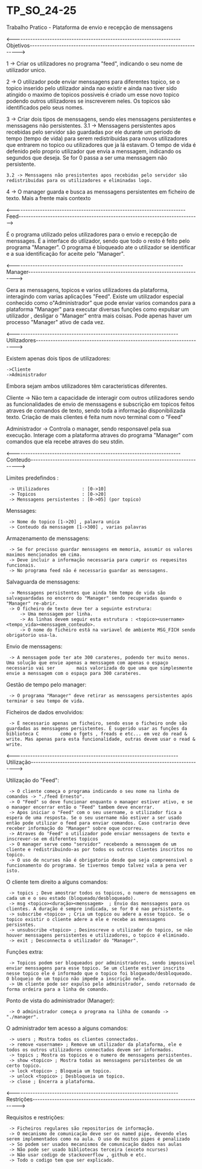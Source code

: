 # TP_SO_24-25
 Trabalho Pratico - Plataforma de envio e recepção de menssagens

<---------------------------------------------------------------------Objetivos------------------------------------------------------------------------->

1 -> Criar os utilizadores no programa "feed", indicando o seu nome de utilizador unico.

2 -> O utilizador pode enviar menssagens para diferentes topico, se o topico inserido pelo utilizador ainda nao existir e ainda nao tiver sido atingido o maximo de topicos possiveis é criado um esse novo topico podendo outros utilizadores se inscreverem neles. Os topicos são identificados pelo seus nomes.

3 -> Criar dois tipos de menssagens, sendo eles menssagens persistentes e menssagens não persistentes.
    3.1 -> Menssagens persistentes apos recebidas pelo servidor são guardadas por ele durante um periodo de tempo (tempo de vida) para serem redistribuidas para novos utilizadores que entrarem no topico ou utilizadores que ja lá estavam. O tempo de vida é defenido pelo proprio utilizador que envia a menssagem, indicando os segundos que deseja. Se for 0 passa a ser uma menssagem não persistente.
    
    3.2 -> Menssagens não presistentes apos recebidas pelo servidor são redistribuidas para os utilizadores e eliminadas logo.


4 -> O manager guarda e busca as menssagens persistentes em ficheiro de texto. Mais a frente mais contexto

<-----------------------------------------------------------------------Feed--------------------------------------------------------------------------->

É o programa utilizado pelos utilizadores para o envio e recepção de menssages. É a interface do utlizador, sendo que todo o resto é feito pelo programa "Manager".
O programa é bloqueado ate o utilizador se identificar e a sua identificação for aceite pelo "Manager".

<----------------------------------------------------------------------Manager------------------------------------------------------------------------->

Gera as menssagens, topicos e varios utilizadores da plataforma, interagindo com varias aplicações "Feed". Existe um utilizador especial conhecido como o"Administrador" que pode enviar varios comandos para a plataforma "Manager" para executar diversas funções como expulsar um utilizador , desligar o "Manager" entra mais coisas. Pode apenas haver um processo "Manager" ativo de cada vez.

<--------------------------------------------------------------------Utilizadores---------------------------------------------------------------------->

Existem apenas dois tipos de utilizadores:

    ->Cliente
    ->Administrador

Embora sejam ambos utilizadores têm caracteristicas diferentes.

Cliente -> Não tem a capacidade de interagir com outros utilizadores sendo as funcionalidades de envio de menssagens e subscrição em topicos feitos atraves de comandos de texto, sendo toda a informação disponibilizada texto. Criação de mais clientes é feita num novo terminal com o "Feed"

Administrador -> Controla o manager, sendo responsavel pela sua execução. Interage com a plataforma atraves do programa "Manager" com comandos que ela recebe atraves do seu stdin.

<---------------------------------------------------------------------Conteudo------------------------------------------------------------------------->

Limites predefindos :
    
     -> Utilizadores            : [0->10]
     -> Topicos                 : [0->20]
     -> Menssagens persistentes : [0->05] (por topico)

Menssages:
    
     -> Nome do topico [1->20] , palavra unica
     -> Conteudo da menssagem [1->300] , varias palavras

Armazenamento de menssagens:
    
     -> Se for precisso guardar menssagens em memoria, assumir os valores maximos mencionados em cima.
     -> Deve incluir a informação necessaria para cumprir os requesitos funcionais.
     -> No programa feed não é necessario guardar as menssagens.

Salvaguarda de menssagens:
    
     -> Menssagens persistentes que ainda têm tempo de vida são salvaguardadas no encerro do "Manager" sendo recuperadas quando o "Manager" re-abrir.
     -> O ficheiro de texto deve ter a seguinte estrutura:
         -> Uma menssagem por linha.
         -> As linhas devem seguir esta estrutura : <topico><username><tempo_vida><menssagem_conteudo>.
         -> O nome do ficheiro está na variavel de ambiente MSG_FICH sendo obrigatorio usa-la.

Envio de menssagens:
    
     -> A menssagem pode ter ate 300 carateres, podendo ter muito menos. Uma solução que envie apenas a menssagem com apenas o espaço necessario vai ser        mais valorizada do que uma que simplesmente envie a menssagem com o espaço para 300 carateres.

Gestão de tempo pelo manager:
    
     -> O programa "Manager" deve retirar as menssagens persistentes após terminar o seu tempo de vida.

Ficheiros de dados envolvidos:
    
     -> É necessario apenas um ficheiro, sendo esse o ficheiro onde são guardadas as menssagens persistentes. É sugerido usar as funções da biblioteca C        como o fgets , freads e etc... em vez do read & write. Mas apenas para esta funcionalidade, outras devem usar o read & write.

<--------------------------------------------------------------------Utilização------------------------------------------------------------------------>

Utilização do "Feed":
    
     -> O cliente começa o programa indicando o seu nome na linha de comandos -> "./feed Ernesto".
     -> O "Feed" so deve funcionar enquanto o manager estiver ativo, e se o manager encerrar então o "Feed" tambem deve encerrar.
     -> Apos iniciar o "Feed" com o seu username, o utilizador fica a espera de uma resposta. Se o seu username não estiver a ser usado então pode utilizar o feed para enviar comandos. Caso contrario deve receber informação do "Manager" sobre oque ocorreu.
     -> Atraves do "Feed" o utilizador pode enviar menssagens de texto e inscrever-se em diferentes topicos
     -> O manager serve como "servidor" recebendo a menssagem de um cliente e redistribuindo-as por todos os outros clientes inscritos no topico.
     -> O uso de ncurses não é obrigatorio desde que seja compreensivel o funcionamento do programa. Se tivermos tempo talvez vala a pena ver isto.

O cliente tem direito a alguns comandos:
    
     -> topics ; Deve amostrar todos os topicos, o numero de menssagens em cada um e o seu estado (bloqueado/desbloqueado).
     -> msg <topico><duração><menssagem>  ; Envio das menssagens para os clientes. A duração é sempre indicada, se for 0 é nao persistente.
     -> subscribe <topico> ; Cria um topico ou adere a esse topico. Se o topico existir o cliente adere a ele e recebe as menssagens persisntes.
     -> unsubscribe <topico> ; Desinscreve o utilizador do topico, se não houver menssagens persistentes e utilizadores, o topico é eliminado.
     -> exit ; Desconnecta o utilizador do "Manager".

Funções extra:

     -> Topicos podem ser bloqueados por administradores, sendo impossivel enviar menssagens para esse topico. Se um cliente estiver inscrito nesse topico ele é informado que o topico foi bloqueado/desbloqueado. O bloqueio de um topico não impede a inscrição nele.
     -> Um cliente pode ser expulso pelo administrador, sendo retornado de forma ordeira para a linha de comando.

Ponto de vista do administrador (Manager):
     
     -> O administrador começa o programa na lihha de comando -> "./manager".

O administrador tem acesso a alguns comandos:

     -> users ; Mostra todos os clientes connectados.
     -> remove <username> ; Remove um utilizador da plataforma, ele e todos os outros utilizadores connectados devem ser informados.
     -> topics ; Mostra os topicos e o numero de menssagens persistentes.
     -> show <topico> ; Mostra todas as menssagens persistentes de um certo topico.
     -> lock <topico> ; Bloqueia um topico.
     -> unlock <topico> ; Desbloqueia um topico.
     -> close ; Encerra a plataforma.

<--------------------------------------------------------------------Restrições------------------------------------------------------------------------>

Requisitos e restrições:

     -> Ficheiros regulares são repositorios de informação.
     -> O mecanismo de comunicação deve ser os named pipe, devendo eles serem implementados como na aula. O uso de muitos pipes é penalizado
     -> So podem ser usados mecanismos de comunicação dados nas aulas
     -> Não pode ser usado bibliotecas terceira (exceto ncurses)
     -> Não usar codigo de stackoverflow , github e etc.
     -> Todo o codigo tem que ser explicado.
